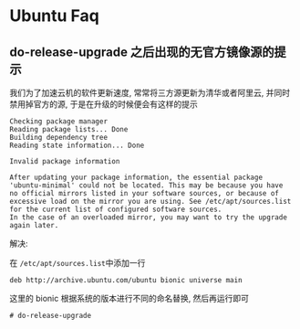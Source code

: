 # Ubuntu Faq

## do-release-upgrade 之后出现的无官方镜像源的提示
我们为了加速云机的软件更新速度, 常常将三方源更新为清华或者阿里云, 并同时禁用掉官方的源, 于是在升级的时候便会有这样的提示



```
Checking package manager
Reading package lists... Done
Building dependency tree
Reading state information... Done

Invalid package information

After updating your package information, the essential package
'ubuntu-minimal' could not be located. This may be because you have
no official mirrors listed in your software sources, or because of
excessive load on the mirror you are using. See /etc/apt/sources.list
for the current list of configured software sources.
In the case of an overloaded mirror, you may want to try the upgrade
again later.
```
解决:

在 `/etc/apt/sources.list`中添加一行
```
deb http://archive.ubuntu.com/ubuntu bionic universe main
```
这里的 bionic 根据系统的版本进行不同的命名替换, 然后再运行即可
```
# do-release-upgrade
```